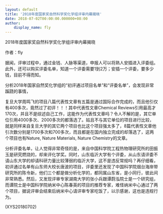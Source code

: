 ```yaml
---
layout: default
title: '2018年度国家奖自然科学奖化学组评审内幕揭晓'
date: 2018-07-02T00:00:00.000000+08:00
author:
    display_name: fly
---
```


2018年度国家奖自然科学奖化学组评审内幕揭晓

作者：fly

据闻，评审过程中，通过金钱、人脉等渠道，申报人可以将熟人安插进入评委组。此外，还可以购买评委名单，知道一个评委需要1到2万；安插一个评委，要多少钱，目前不得而知。

分析2018年国家自然奖化学组的“初评通过项目名单”和“评委名单”，会发现非常蹊跷的事情，

复旦大学周鸣飞的项目八篇代表性文章有五篇是通过国际合作完成的，而且他引仅有400多次，竟然过了初评！！！其中代表性文章Chemical Reviews引用最高才170次，并且不是综述自己工作，这能作为代表性文章吗？令人不解的是，其它单位引用4000多次、2000多次的都落选了。姑且不与其它单位的项目进行比较，就是同样来自复旦大学的其它两个项目也比这个项目强太多了，8篇代表性文章他引次数分别是1700多次和700多次，而且都是在国内独立完成的却落选了，这两个项目也有Nature, Nature Materials, Nature Chemistry的文章。

分析评委名单，让人觉得非常奇怪的是，来自中国科学院工程热物理研究所的田振玉是研究燃烧的，却来评化学奖。同时，山东临沂大学有个评委，从山东请评委不请山东大学的却请科研力量比较薄弱的临沂大学，这不是违反常规吗？再仔细看，初评通过名单有山东师大校长唐波的项目，评委里还发现了中国科学院烟台海岸带研究所的陈令新，他们三个都是做分析化学的，都同属山东省，是小同行，彼此间非常熟悉。然后，又发现评审专家湖南大学的张小兵跟谭蔚泓院士是一个研究组，而谭院士是中国科学院纳米中心陈春英的项目的推荐专家，难怪纳米中心通过了两个项目，据说评审会结束后纳米中心请评审专家吃饭了，以示感谢，这也是违规行为。

(XYS20180702)

